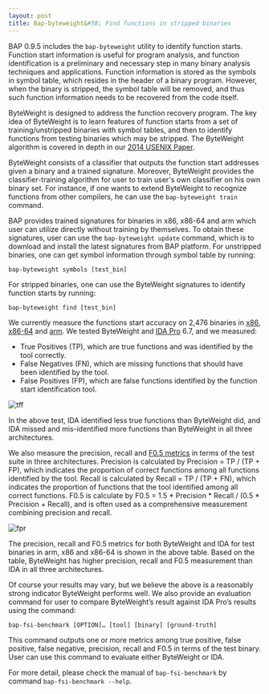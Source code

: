 ```yaml
---
layout: post
title: Bap-byteweight&#58; Find functions in stripped binaries
---
```


BAP 0.9.5 includes the `bap-byteweight` utility to identify function starts.
Function start information is useful for program analysis, and function
identification is a preliminary and necessary step in many binary analysis
techniques and applications. Function information is stored as the symbols in
symbol table, which resides in the header of a binary program. However, when the
binary is stripped, the symbol table will be removed, and thus such function
information needs to be recovered from the code itself.

ByteWeight is designed to address the function recovery program. The
key idea of ByteWeight is to learn features of function starts from a set of
training/unstripped binaries with symbol tables, and then to identify functions
from testing binaries which may be stripped.  The ByteWeight algorithm is
covered in depth in our [2014 USENIX
Paper](https://www.usenix.org/conference/usenixsecurity14/technical-sessions/presentation/bao).

ByteWeight consists of a classifier that outputs the function start addresses
given a binary and a trained signature. Moreover, ByteWeight provides the
classifier-training algorithm for user to train user's own classifier on his own
binary set. For instance, if one wants to extend ByteWeight to recognize
functions from other compilers, he can use the `bap-byteweight train` command.

BAP provides trained signatures for binaries in x86, x86-64 and arm which user can
utilize directly without training by themselves. To obtain these signatures,
user can use the `bap-byteweight update` command, which is to download and
install the latest signatures from BAP platform. For unstripped
binaries, one can get symbol information through symbol table by running:

`bap-byteweight symbols [test_bin]`

For stripped binaries, one can use the ByteWeight signatures to identify
function starts by running:

`bap-byteweight find [test_bin]`

We currently measure the functions start accuracy on 2,476 binaries in
[x86](https://github.com/BinaryAnalysisPlatform/x86-binaries),
[x86-64](https://github.com/BinaryAnalysisPlatform/x86_64-binaries) and
[arm](https://github.com/BinaryAnalysisPlatform/arm-binaries). We tested
ByteWeight and [IDA Pro](https://www.hex-rays.com/products/ida/) 6.7, and we
measured:

 - True Positives (TP), which are true functions and was identified by
     the tool correctly.
 - False Negatives (FN), which are missing functions that should have
     been identified by the tool.
 - False Positives (FP), which are false functions identified by the
     function start identification tool.

![tff]({{localhost}}/assets/bap-mbw-tff.png)

In the above test, IDA identified less true
functions than ByteWeight did, and IDA missed and mis-identified more functions
than ByteWeight in all three architectures.


We also measure the precision, recall and [F0.5
metrics](http://en.wikipedia.org/wiki/F1_score) in terms of the test suite in
three architectures. Precision is calculated by Precision = TP / (TP + FP),
which indicates the proportion of correct functions among all functions
identified by the tool. Recall is calculated by Recall = TP / (TP + FN), which
indicates the proportion of functions that the tool identified among all correct
functions. F0.5 is calculate by F0.5 = 1.5 * Precision * Recall / (0.5 *
Precision + Recall), and is often used as a comprehensive measurement combining precision and recall.

![fpr]({{localhost}}/assets/bap-mbw-fpr.png)

The precision, recall and F0.5 metrics for both ByteWeight and IDA for test
binaries in arm, x86 and x86-64 is shown in the above table. Based on the table,
ByteWeight has higher precision, recall and F0.5 measurement than IDA in all
three architectures.

Of course your results may vary, but we believe the above is a reasonably strong
indicator ByteWeight performs well.  We also provide an evaluation command for
user to compare ByteWeight’s result against IDA Pro’s results using the command:

`bap-fsi-benchmark [OPTION]… [tool] [binary] [ground-truth]`

This command outputs one or more metrics among true positive, false positive,
false negative, precision, recall and F0.5 in terms of the test binary. User
can use this command to evaluate either ByteWeight or IDA.

For more detail, please check the manual of `bap-fsi-benchmark` by command
`bap-fsi-benchmark --help`.
